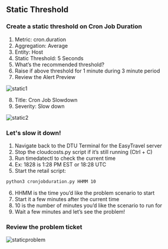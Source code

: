 ## Static Threshold

### Create a static threshold on Cron Job Duration
1. Metric: cron.duration
2. Aggregation: Average
3. Entity: Host
4. Static Threshold: 5 Seconds
5. What’s the recommended threshold?
6. Raise if above threshold for 1 minute during 3 minute period
7. Review the Alert Preview

![static1](../../assets/images/static1.png)

8. Title: Cron Job Slowdown
9. Severity: Slow down

![static2](../../assets/images/static2.png)

### Let's slow it down!
1. Navigate back to the DTU Terminal for the EasyTravel server
2. Stop the cloudcosts.py script if it’s still running (Ctrl + C)
3. Run timedatectl to check the current time
4. Ex: 1828 is 1:28 PM EST or 18:28 UTC
5. Start the retail script:

```bash
python3 cronjobduration.py HHMM 10
```

6. HHMM is the time you’d like the problem scenario to start
7. Start it a few minutes after the current time
8. 10 is the number of minutes you’d like the scenario to run for
9. Wait a few minutes and let’s see the problem!

### Review the problem ticket

![staticproblem](../../assets/images/staticproblem.png)
